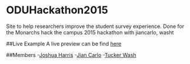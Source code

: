 # ODUHackathon2015
Site to help researchers improve the student survey experience.  Done for the Monarchs hack the campus 2015 hackathon with jiancarlo, washt

##Live Example
A live preview can be find [here](http://oduhackathon.meteor.com)

##Members
-[Joshua Harris](https://github.com/joshuajharris, "Joshua's Github")
-[Jian Carlo](https://github.com/jiancarlo, "Jian's Github")
-[Tucker Wash](https://github.com/washt, "Tucker's Github")
